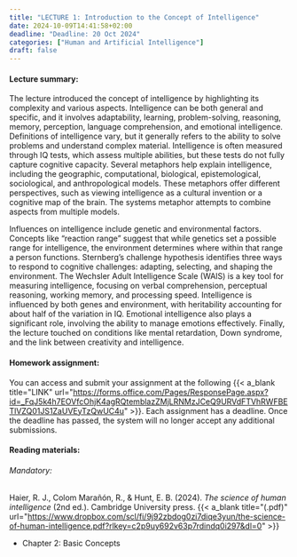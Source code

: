```yaml
---
title: "LECTURE 1: Introduction to the Concept of Intelligence"
date: 2024-10-09T14:41:58+02:00
deadline: "Deadline: 20 Oct 2024"
categories: ["Human and Artificial Intelligence"]
draft: false
---
```


#### Lecture summary:

The lecture introduced the concept of intelligence by highlighting its complexity and various aspects. Intelligence can be both general and specific, and it involves adaptability, learning, problem-solving, reasoning, memory, perception, language comprehension, and emotional intelligence. Definitions of intelligence vary, but it generally refers to the ability to solve problems and understand complex material. Intelligence is often measured through IQ tests, which assess multiple abilities, but these tests do not fully capture cognitive capacity. Several metaphors help explain intelligence, including the geographic, computational, biological, epistemological, sociological, and anthropological models. These metaphors offer different perspectives, such as viewing intelligence as a cultural invention or a cognitive map of the brain. The systems metaphor attempts to combine aspects from multiple models.

Influences on intelligence include genetic and environmental factors. Concepts like “reaction range” suggest that while genetics set a possible range for intelligence, the environment determines where within that range a person functions. Sternberg’s challenge hypothesis identifies three ways to respond to cognitive challenges: adapting, selecting, and shaping the environment. The Wechsler Adult Intelligence Scale (WAIS) is a key tool for measuring intelligence, focusing on verbal comprehension, perceptual reasoning, working memory, and processing speed. Intelligence is influenced by both genes and environment, with heritability accounting for about half of the variation in IQ. Emotional intelligence also plays a significant role, involving the ability to manage emotions effectively. Finally, the lecture touched on conditions like mental retardation, Down syndrome, and the link between creativity and intelligence.

#### Homework assignment:

You can access and submit your assignment at the following {{< a_blank title="LINK" url="https://forms.office.com/Pages/ResponsePage.aspx?id=_FqJ5k4h7EOVfcOhjK4agRQtemblazZMjLRNMzJCeQ9URVdFTVhRWFBETlVZQ01JS1ZaUVEyTzQwUC4u" >}}. Each assignment has a deadline. Once the deadline has passed, the system will no longer accept any additional submissions.

#### Reading materials:

###### Mandatory:

Haier, R. J., Colom Marañón, R., & Hunt, E. B. (2024). *The science of human intelligence* (2nd ed.). Cambridge University press. {{< a_blank title="(.pdf)" url="https://www.dropbox.com/scl/fi/9j92zbdog0zi7diqe3yun/the-science-of-human-intelligence.pdf?rlkey=c2p9uy692v63p7rdindq0i297&dl=0" >}}

* Chapter 2: Basic Concepts

<!-- Optional:

* Boden, M. A. (2016). *AI: Its nature and future.* Oxford University Press. {{< a_blank title="(.pdf)" url="https://www.dropbox.com/scl/fi/uutvait9fzlmnciwq4cq1/ai-its-nature-and-future.pdf?rlkey=87d3xhgas707o7yhj1szhffxh&dl=0" >}} -->
